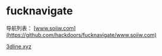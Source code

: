# fucknavigate
导航列表：
[www.soiiw.com](https://github.com/hackdoors/fucknavigate/www.soiiw.com)

[3dline.xyz](https://github.com/hackdoors/fucknavigate/3dline.xyz)
